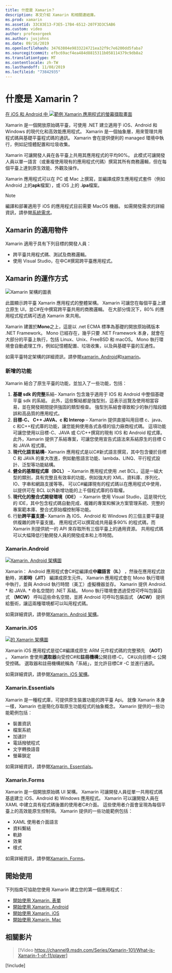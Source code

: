 ```yaml
---
title: 什麼是 Xamarin？
description: 本文介紹 Xamarin 和相關連結庫。
ms.prod: xamarin
ms.assetid: 33C83E13-F3E5-17B4-6512-207F3D3C5AB6
ms.custom: video
author: profexorgeek
ms.author: jusjohns
ms.date: 09/16/2019
ms.openlocfilehash: 34763804e9833224721ea32f9c7e6200dd5faba7
ms.sourcegitcommit: efbc69acf4ea484d8815311b058114379c9db8a2
ms.translationtype: MT
ms.contentlocale: zh-TW
ms.lasthandoff: 11/08/2019
ms.locfileid: "73842935"
---
```

# <a name="what-is-xamarin"></a>什麼是 Xamarin？

[在 iOS 和 Android 中 ![範例 Xamarin 應用程式的螢幕擷取畫面](what-is-xamarin-images/xamarin-app-cropped.png)](what-is-xamarin-images/xamarin-app.png#lightbox)

Xamarin 是一個開放原始碼平臺，可使用 .NET 建立適用于 iOS、Android 和 Windows 的現代化和高效能應用程式。 Xamarin 是一個抽象層，用來管理共用程式碼與基礎平臺程式碼的通訊。 Xamarin 會在提供便利的 managed 環境中執行，例如記憶體配置和垃圾收集。

Xamarin 可讓開發人員在各平臺上共用其應用程式的平均90%。 此模式可讓開發人員以單一語言（或重複使用現有的應用程式代碼）撰寫其所有商務邏輯，但在每個平臺上達到原生效能、外觀及操作。

Xamarin 應用程式可以在 PC 或 Mac 上撰寫，並編譯成原生應用程式套件（例如 Android 上的**apk**檔案），或 iOS 上的 **.ipa**檔案。

> [!NOTE]
> 編譯和部署適用于 iOS 的應用程式目前需要 MacOS 機器。 如需開發需求的詳細資訊，請參閱[系統需求](~/cross-platform/get-started/requirements.md#macos-requirements)。

## <a name="who-xamarin-is-for"></a>Xamarin 的適用物件

Xamarin 適用于具有下列目標的開發人員：

- 跨平臺共用程式碼、測試及商務邏輯。
- 使用 Visual Studio，在中C#撰寫跨平臺應用程式。

## <a name="how-xamarin-works"></a>Xamarin 的運作方式

![Xamarin 架構的圖表](what-is-xamarin-images/xamarin-architecture.png)

此圖顯示跨平臺 Xamarin 應用程式的整體架構。 Xamarin 可讓您在每個平臺上建立原生 UI，並C#在中撰寫跨平臺共用的商務邏輯。 在大部分情況下，80% 的應用程式程式碼可透過 Xamarin 來共用。

Xamarin 建置於**Mono**之上，這是以 .net ECMA 標準為基礎的開放原始碼版本 .NET Framework。 Mono 已經存在，幾乎只要 .NET Framework 本身，就會在大部分的平臺上執行，包括 Linux、Unix、FreeBSD 和 macOS。 Mono 執行環境會自動處理工作，例如記憶體配置、垃圾收集，以及與基礎平臺的互通性。

如需平臺特定架構的詳細資訊，請參閱[xamarin. Android](#xamarinandroid)和[xamarin](#xamarinios)。

### <a name="added-features"></a>新增的功能

Xamarin 結合了原生平臺的功能，並加入了一些功能，包括：

1. **基礎 sdk 的完整**系結– Xamarin 包含幾乎適用于 IOS 和 Android 中整個基礎平臺 sdk 的系結。 此外，這些繫結都是強型別，這表示巡覽及使用相當容易，並在開發期間提供強固的類型檢查。 強型別系結會導致較少的執行階段錯誤和高品質的應用程式。
1. **目標-C、 C++ JAVA、c 和 Interop** – Xamarin 提供直接叫用目標 c、java、c 和C++程式庫的功能，讓您能夠使用各式各樣的協力廠商程式碼。 這項功能可讓您使用以目標-C、JAVA 或 C/C++撰寫的現有 IOS 和 Android 程式庫。 此外，Xamarin 提供了系結專案，可讓您使用宣告式語法來系結原生的目標 C 和 JAVA 程式庫。
1. **現代化語言結構**– Xamarin 應用程式是以C#新式語言撰寫，其中包含優於目標 C 和 JAVA 的重大改進，例如動態語言功能、lambda、LINQ、平行程式設計、泛型等功能結構。
1. **健全的基類程式庫（BCL）** – Xamarin 應用程式使用 .net BCL，這是一組大型的類別，具有完整且有效率的功能，例如強大的 XML、資料庫、序列化、IO、字串和網路支援等等。 可以C#編譯現有的程式碼以在應用程式中使用，以提供可在 BCL 以外新增功能的上千個程式庫的存取權。
1. **現代化的整合式開發環境（IDE）** – Xamarin 使用 Visual Studio，這是現代化的 IDE，其中包含程式碼自動完成、複雜的專案和解決方案管理系統、完整的專案範本庫、整合式原始檔控制等功能。
1. 行動**跨平臺支援**– Xamarin 為 IOS、Android 和 Windows 的三個主要平臺提供複雜的跨平臺支援。 應用程式可以撰寫成共用最多90% 的程式碼，而 Xamarin 則提供統一的 API 來存取所有三個平臺上的通用資源。 共用程式碼可以大幅降低行動開發人員的開發成本和上市時間。

### <a name="xamarinandroid"></a>Xamarin.Android

[![Xamarin. Android 架構圖](what-is-xamarin-images/android-architecture-cropped.png)](what-is-xamarin-images/android-architecture.png#lightbox)

Xamarin： Android 應用程式會C#從編譯成**中繼語言（IL）** ，然後在應用程式啟動時，將**即時（JIT）** 編譯成原生元件。 Xamarin 應用程式會在 Mono 執行環境中執行，並與 Android 執行時間（美工）虛擬機器並存。 Xamarin 提供 Android. * 和 JAVA. * 命名空間的 .NET 系結。 Mono 執行環境會透過受控可呼叫包裝函式 **（MCW）** 呼叫這些命名空間，並將 Android 可呼叫包裝函式 **（ACW）** 提供給藝術，讓這兩種環境都可以叫用程式碼。

如需詳細資訊，請參閱[Xamarin. Android 架構](~/android/internals/architecture.md)。

### <a name="xamarinios"></a>Xamarin.iOS

[![的 Xamarin 架構圖](what-is-xamarin-images/ios-architecture-cropped.png)](what-is-xamarin-images/ios-architecture.png#lightbox)

Xamarin iOS 應用程式是從C#編譯成原生 ARM 元件程式碼的完整預先 **（AOT）** 。 Xamarin 會使用**選取器**向受控C#和**註冊機構**公開目標-C， C#以向目標-c 公開受控碼。 選取器和註冊機構統稱為「系結」，並允許目標C# -C 並進行通訊。

如需詳細資訊，請參閱[Xamarin. iOS 架構](~/ios/internals/architecture.md)。

### <a name="xamarinessentials"></a>Xamarin.Essentials

Xamarin 是一種程式庫，可提供原生裝置功能的跨平臺 Api。 就像 Xamarin 本身一樣，Xamarin 也是簡化存取原生功能程式的抽象概念。 Xamarin 提供的一些功能範例包括：

- 裝置資訊
- 檔案系統
- 加速計
- 電話撥號程式
- 文字轉換語音
- 螢幕鎖定

如需詳細資訊，請參閱[Xamarin. Essentials](~/essentials/index.md)。

### <a name="xamarinforms"></a>Xamarin.Forms

Xamarin 是一個開放原始碼 UI 架構。 Xamarin 可讓開發人員從單一共用程式碼基底建立 iOS、Android 和 Windows 應用程式。 Xamarin 可以讓開發人員在 XAML 中建立具有程式碼後置的使用者C#介面。 這些使用者介面會呈現為每個平臺上的高效能原生控制項。 Xamarin 提供的一些功能範例包括：

- XAML 使用者介面語言
- 資料繫結
- 軌跡
- 效果
- 樣式

如需詳細資訊，請參閱[Xamarin. Forms](~/xamarin-forms/index.yml)。

## <a name="get-started"></a>開始使用

下列指南可協助您使用 Xamarin 建立您的第一個應用程式：

- [開始使用 Xamarin. 表單](~/xamarin-forms/index.yml)
- [開始使用 Xamarin. Android](~/android/index.yml)
- [開始使用 Xamarin. iOS](~/ios/index.yml)
- [開始使用 Xamarin. Mac](~/mac/index.yml)

## <a name="related-video"></a>相關影片

> [!Video https://channel9.msdn.com/Series/Xamarin-101/What-is-Xamarin-1-of-11/player]

[!include[](~/essentials/includes/xamarin-show-essentials.md)]
